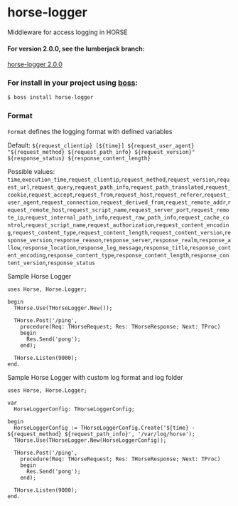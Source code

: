 # horse-logger
Middleware for access logging in HORSE

#### For version 2.0.0, see the lumberjack branch:  
  [horse-logger 2.0.0](https://github.com/HashLoad/horse-logger/tree/lumberjacks)

### For install in your project using [boss](https://github.com/HashLoad/boss):
``` sh
$ boss install horse-logger
```

### Format
`Format` defines the logging format with defined variables

Default: `${request_clientip} [${time}] ${request_user_agent} "${request_method} ${request_path_info} ${request_version}" ${response_status} ${response_content_length}`

Possible values: `time`,`execution_time`,`request_clientip`,`request_method`,`request_version`,`request_url`,`request_query`,`request_path_info`,`request_path_translated`,`request_cookie`,`request_accept`,`request_from`,`request_host`,`request_referer`,`request_user_agent`,`request_connection`,`request_derived_from`,`request_remote_addr`,`request_remote_host`,`request_script_name`,`request_server_port`,`request_remote_ip`,`request_internal_path_info`,`request_raw_path_info`,`request_cache_control`,`request_script_name`,`request_authorization`,`request_content_encoding`,`request_content_type`,`request_content_length`,`request_content_version`,`response_version`,`response_reason`,`response_server`,`response_realm`,`response_allow`,`response_location`,`response_log_message`,`response_title`,`response_content_encoding`,`response_content_type`,`response_content_length`,`response_content_version`,`response_status`

Sample Horse Logger
```delphi
uses Horse, Horse.Logger;

begin
  THorse.Use(THorseLogger.New());

  THorse.Post('/ping',
    procedure(Req: THorseRequest; Res: THorseResponse; Next: TProc)
    begin
      Res.Send('pong');
    end);

  THorse.Listen(9000);
end.
```

Sample Horse Logger with custom log format and log folder
```delphi
uses Horse, Horse.Logger;

var
  HorseLoggerConfig: THorseLoggerConfig;

begin
  HorseLoggerConfig := THorseLoggerConfig.Create('${time} - ${request_method} ${request_path_info}', '/var/log/horse');
  THorse.Use(THorseLogger.New(HorseLoggerConfig));

  THorse.Post('/ping',
    procedure(Req: THorseRequest; Res: THorseResponse; Next: TProc)
    begin
      Res.Send('pong');
    end);

  THorse.Listen(9000);
end.
```
